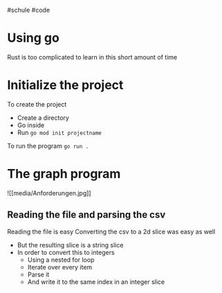 #schule #code
# Using go
Rust is too complicated to learn in this short amount of time

# Initialize the project
To create the project
- Create a directory
- Go inside
- Run `go mod init projectname`

To run the program
`go run .`

# The graph program

![[media/Anforderungen.jpg]]

## Reading the file and parsing the csv
Reading the file is easy
Converting the csv to a 2d slice was easy as well
- But the resulting slice is a string slice
- In order to convert this to integers 
	- Using a nested for loop
	- Iterate over every item
	- Parse it
	- And write it to the same index in an integer slice

